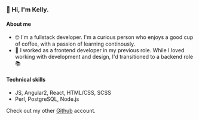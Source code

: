 ### 👋 Hi, I'm Kelly.

#### About me
- 🤓 I'm a fullstack developer. I'm a curious person who enjoys a good cup of coffee, with a passion of learning continously. 
- 🌱 I worked as a frontend developer in my previous role. While I loved working with development and design, I'd transitioned to a backend role 📚

#### Technical skills

- JS, Angular2, React, HTML/CSS, SCSS
- Perl, PostgreSQL, Node.js

Check out my other [Github](https://github.com/kelly-binary) account.

